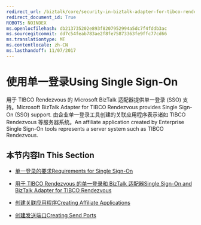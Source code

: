 ```yaml
---
redirect_url: /biztalk/core/security-in-biztalk-adapter-for-tibco-rendezvous/
redirect_document_id: True
ROBOTS: NOINDEX
ms.openlocfilehash: db213735202e893f8207952994a5dc7f4fddb3ac
ms.sourcegitcommit: dd7c54feab783ae2f8fe75873363fe9ffc77cd66
ms.translationtype: MT
ms.contentlocale: zh-CN
ms.lasthandoff: 11/07/2017
---
```

# <a name="using-single-sign-on"></a><span data-ttu-id="9339e-101">使用单一登录</span><span class="sxs-lookup"><span data-stu-id="9339e-101">Using Single Sign-On</span></span>
<span data-ttu-id="9339e-102">用于 TIBCO Rendezvous 的 Microsoft BizTalk 适配器提供单一登录 (SSO) 支持。</span><span class="sxs-lookup"><span data-stu-id="9339e-102">Microsoft BizTalk Adapter for TIBCO Rendezvous provides Single Sign-On (SSO) support.</span></span> <span data-ttu-id="9339e-103">由企业单一登录工具创建的关联应用程序表示诸如 TIBCO Rendezvous 等服务器系统。</span><span class="sxs-lookup"><span data-stu-id="9339e-103">An affiliate application created by Enterprise Single Sign-On tools represents a server system such as TIBCO Rendezvous.</span></span>  
  
## <a name="in-this-section"></a><span data-ttu-id="9339e-104">本节内容</span><span class="sxs-lookup"><span data-stu-id="9339e-104">In This Section</span></span>  
  
-   [<span data-ttu-id="9339e-105">单一登录的要求</span><span class="sxs-lookup"><span data-stu-id="9339e-105">Requirements for Single Sign-On</span></span>](../core/requirements-for-single-sign-on3.md)  
  
-   [<span data-ttu-id="9339e-106">用于 TIBCO Rendezvous 的单一登录和 BizTalk 适配器</span><span class="sxs-lookup"><span data-stu-id="9339e-106">Single Sign-On and BizTalk Adapter for TIBCO Rendezvous</span></span>](../core/single-sign-on-and-biztalk-adapter-for-tibco-rendezvous.md)  
  
-   [<span data-ttu-id="9339e-107">创建关联应用程序</span><span class="sxs-lookup"><span data-stu-id="9339e-107">Creating Affiliate Applications</span></span>](../core/creating-affiliate-applications1.md)  
  
-   [<span data-ttu-id="9339e-108">创建发送端口</span><span class="sxs-lookup"><span data-stu-id="9339e-108">Creating Send Ports</span></span>](../core/creating-send-ports2.md)
